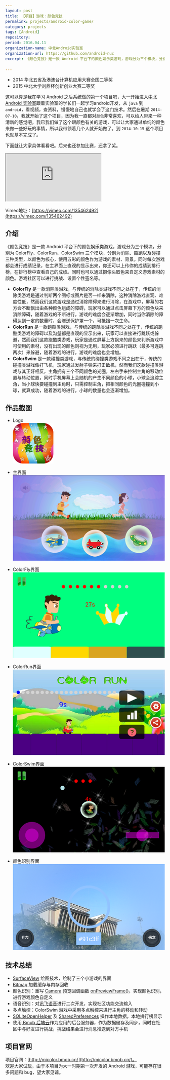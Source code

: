 ```yaml
---
layout: post
title: 【项目】游戏：颜色竞技
permalink: projects/android-color-game/
category: projects
tags: [Android]
repository: 
period: 2016.04.11
organization-name: 中北Android实验室
organization-url: https://github.com/android-nuc
excerpt: 《颜色竞技》是一款 Android 平台下的颜色娱乐类游戏，游戏分为三个模块，分别为 ColorFly、ColorRun、ColorSwim 三个模块，分别为消除、酷跑以及碰撞三种类型，以颜色为核心，使用五彩的颜色作为游戏的素材、背景。同时还可以通过手机摄像头捕获颜色进行自定义游戏哦！

---
```


> 
* 2014 华北五省及港澳台计算机应用大赛全国二等奖
* 2015 中北大学刘鼎杯创新创业大赛二等奖

这可以算是我在学习 Android 之后系统做的第一个项目吧，大一开始进入[中北 Android 实验室](https://github.com/android-nuc)跟着实验室的学长们一起学习android开发，从 `java` 到 `android`，看视频，查资料，慢慢地自己也就学会了这门技术。然后在暑期 `2014-07-10`，我就开始了这个项目，因为我一直都对`颜色`非常喜欢，可以给人带来一种清新的感觉吧，我已我们做了这个跟颜色有关的游戏，可以让大家通过单纯的颜色来做一些好玩的事情，所以我带领着几个人就开始做了。到 `2014-10-15` 这个项目也就基本完成了。  

下面就让大家具体看看吧。后来也还参加比赛，还拿了奖。  

<div class="embed-responsive embed-responsive-16by9">
  <iframe class="embed-responsive-item" src="http://www.tudou.com/programs/view/html5embed.action?type=0&code=R48BJ1kCfYo&lcode=&resourceId=326917756_06_05_99" allowtransparency="true" allowfullscreen="true"></iframe>
</div>

Vimeo地址：[https://vimeo.com/135462492](https://vimeo.com/135462492)

## 介绍

《颜色竞技》是一款 Android 平台下的颜色娱乐类游戏，游戏分为三个模块，分别为 ColorFly、ColorRun、ColorSwim 三个模块，分别为消除、酷跑以及碰撞三种类型，以颜色为核心，使用五彩的颜色作为游戏的素材、背景。同时每次游戏都会进行成绩记录，在主界面上直观的显示出来，你还可以上传你的成绩到排行榜，在排行榜中查看自己的成绩。同时也可以通过摄像头取色来自定义游戏素材的颜色。游戏社区可以进行挑战、设置个性签名等。

* **ColorFly** 是一款消除类游戏，与传统的消除类游戏不同之处在于，传统的消除类游戏是通过判断两个图标或图片是否一样来消除，这种消除游戏直观、难度性低，然而我们这款游戏是通过消除障碍来进行消除，在游戏中，屏幕的右方会不断飘出由各种颜色组成的障碍，玩家可以通过点击屏幕下方的颜色块来消除障碍，随着游戏的不断进行，游戏的难度会逐渐增加，同时当你消除的障碍达到一定的数量时，会赠送保护罩一个，可抵挡一次生命。
* **ColorRun** 是一款跑酷类游戏，与传统的跑酷类游戏不同之处在于，传统的跑酷类游戏的障碍以及沟壑都是直观的显示出来，玩家可以直接进行跳跃或躲避，然而我们这款跑酷类游戏，玩家是通过屏幕上方飘来的颜色来判断游戏中可使用的素材，没有出现的颜色则视为无用，玩家必须进行跳跃（最多可连跳两次）来躲避，随着游戏的进行，游戏的难度也会增加。
* **ColorSwim** 是一款碰撞类游戏，与传统的碰撞类游戏不同之出在于，传统的碰撞类游戏像打飞机，玩家通过发射子弹来打击敌机，然而我们这款碰撞类游戏与其正好相反，主角拥有三个不同颜色的光圈，左右手来控制主角的移动位置与转动位置，同时手机屏幕上会随机的产生不同颜色的小球，小球会追踪主角，当小球快要碰撞到主角时，只需控制主角，把相同颜色的光圈碰撞到小球，就算成功，随着游戏的进行，小球的数量也会逐渐增加。

## 作品截图

* Logo  
  ![游戏Logo](https://raw.githubusercontent.com/onlylemi/onlylemi.github.io/master/assets/images/post/android_color_ico.png)

* 主界面  
  ![游戏Logo](https://raw.githubusercontent.com/onlylemi/onlylemi.github.io/master/assets/images/post/android_color_1.png)

* ColorFly界面  
  ![游戏Logo](https://raw.githubusercontent.com/onlylemi/onlylemi.github.io/master/assets/images/post/android_color_2.png)

* ColorRun界面  
  ![游戏Logo](https://raw.githubusercontent.com/onlylemi/onlylemi.github.io/master/assets/images/post/android_color_3.png)

* ColorSwim界面  
  ![游戏Logo](https://raw.githubusercontent.com/onlylemi/onlylemi.github.io/master/assets/images/post/android_color_4.png)

* 颜色识别界面  
  ![游戏Logo](https://raw.githubusercontent.com/onlylemi/onlylemi.github.io/master/assets/images/post/android_color_5.png)

## 技术总结

* [SurfaceView](http://developer.android.com/reference/android/view/SurfaceView.html) 绘图技术，绘制了三个小游戏的界面
* [Bitmap](http://developer.android.com/reference/android/graphics/Bitmap.html) 加载缓存与内存回收
* 颜色识别：重写 [Camera](http://developer.android.com/reference/android/graphics/Camera.html) 预览回调函数 [onPreviewFrame()](http://developer.android.com/reference/android/hardware/Camera.PreviewCallback.html#onPreviewFrame)，实现颜色识别，进行游戏颜色自定义
* 语音识别：对[讯飞语音](http://www.xunfei.cn/)进行二次开发，实现社区功能交流输入
* 多点触控：ColorSwim 游戏中采用多点触控来进行主角的移动和转动
* [SQLiteOpenHelper](http://developer.android.com/reference/android/database/sqlite/SQLiteOpenHelper.html) 及 [SharedPreferences](http://developer.android.com/reference/android/content/SharedPreferences.html) 操作本地数据，本地排行榜显示
* 使用[ Bmob 后端云](http://www.bmob.cn/)作为应用的后台服务器，作为数据储存及同步，同时在社区中与好友进行挑战，挑战结果会进行消息推送到对方手机

## 项目官网

项目官网：[http://micolor.bmob.cn/](http://micolor.bmob.cn/)。  
欢迎大家试玩，由于本项目为大一时期第一次开发的 Android 游戏，可能存在很多问题和 bug，望大家见谅。
